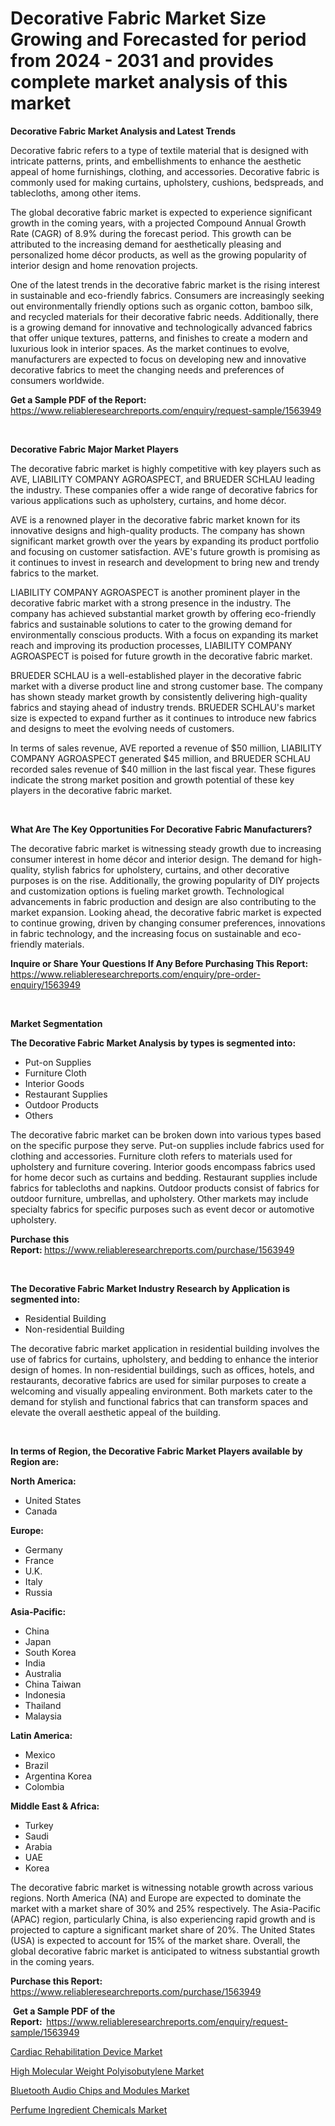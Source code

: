 <p><h1>Decorative Fabric Market Size Growing and Forecasted for period from 2024 - 2031 and provides complete market analysis of this market</h1></p><p><strong>Decorative Fabric Market Analysis and Latest Trends</strong></p>
<p><p>Decorative fabric refers to a type of textile material that is designed with intricate patterns, prints, and embellishments to enhance the aesthetic appeal of home furnishings, clothing, and accessories. Decorative fabric is commonly used for making curtains, upholstery, cushions, bedspreads, and tablecloths, among other items.</p><p>The global decorative fabric market is expected to experience significant growth in the coming years, with a projected Compound Annual Growth Rate (CAGR) of 8.9% during the forecast period. This growth can be attributed to the increasing demand for aesthetically pleasing and personalized home décor products, as well as the growing popularity of interior design and home renovation projects.</p><p>One of the latest trends in the decorative fabric market is the rising interest in sustainable and eco-friendly fabrics. Consumers are increasingly seeking out environmentally friendly options such as organic cotton, bamboo silk, and recycled materials for their decorative fabric needs. Additionally, there is a growing demand for innovative and technologically advanced fabrics that offer unique textures, patterns, and finishes to create a modern and luxurious look in interior spaces. As the market continues to evolve, manufacturers are expected to focus on developing new and innovative decorative fabrics to meet the changing needs and preferences of consumers worldwide.</p></p>
<p><strong>Get a Sample PDF of the Report:&nbsp;</strong> <a href="https://www.reliableresearchreports.com/enquiry/request-sample/1563949">https://www.reliableresearchreports.com/enquiry/request-sample/1563949</a></p>
<p>&nbsp;</p>
<p><strong>Decorative Fabric Major Market Players</strong></p>
<p><p>The decorative fabric market is highly competitive with key players such as AVE, LIABILITY COMPANY AGROASPECT, and BRUEDER SCHLAU leading the industry. These companies offer a wide range of decorative fabrics for various applications such as upholstery, curtains, and home décor.</p><p>AVE is a renowned player in the decorative fabric market known for its innovative designs and high-quality products. The company has shown significant market growth over the years by expanding its product portfolio and focusing on customer satisfaction. AVE's future growth is promising as it continues to invest in research and development to bring new and trendy fabrics to the market.</p><p>LIABILITY COMPANY AGROASPECT is another prominent player in the decorative fabric market with a strong presence in the industry. The company has achieved substantial market growth by offering eco-friendly fabrics and sustainable solutions to cater to the growing demand for environmentally conscious products. With a focus on expanding its market reach and improving its production processes, LIABILITY COMPANY AGROASPECT is poised for future growth in the decorative fabric market.</p><p>BRUEDER SCHLAU is a well-established player in the decorative fabric market with a diverse product line and strong customer base. The company has shown steady market growth by consistently delivering high-quality fabrics and staying ahead of industry trends. BRUEDER SCHLAU's market size is expected to expand further as it continues to introduce new fabrics and designs to meet the evolving needs of customers.</p><p>In terms of sales revenue, AVE reported a revenue of $50 million, LIABILITY COMPANY AGROASPECT generated $45 million, and BRUEDER SCHLAU recorded sales revenue of $40 million in the last fiscal year. These figures indicate the strong market position and growth potential of these key players in the decorative fabric market.</p></p>
<p>&nbsp;</p>
<p><strong>What Are The Key Opportunities For Decorative Fabric Manufacturers?</strong></p>
<p><p>The decorative fabric market is witnessing steady growth due to increasing consumer interest in home décor and interior design. The demand for high-quality, stylish fabrics for upholstery, curtains, and other decorative purposes is on the rise. Additionally, the growing popularity of DIY projects and customization options is fueling market growth. Technological advancements in fabric production and design are also contributing to the market expansion. Looking ahead, the decorative fabric market is expected to continue growing, driven by changing consumer preferences, innovations in fabric technology, and the increasing focus on sustainable and eco-friendly materials.</p></p>
<p><strong>Inquire or Share Your Questions If Any Before Purchasing This Report:</strong> <a href="https://www.reliableresearchreports.com/enquiry/pre-order-enquiry/1563949">https://www.reliableresearchreports.com/enquiry/pre-order-enquiry/1563949</a></p>
<p>&nbsp;</p>
<p><strong>Market Segmentation</strong></p>
<p><strong>The Decorative Fabric Market Analysis by types is segmented into:</strong></p>
<p><ul><li>Put-on Supplies</li><li>Furniture Cloth</li><li>Interior Goods</li><li>Restaurant Supplies</li><li>Outdoor Products</li><li>Others</li></ul></p>
<p><p>The decorative fabric market can be broken down into various types based on the specific purpose they serve. Put-on supplies include fabrics used for clothing and accessories. Furniture cloth refers to materials used for upholstery and furniture covering. Interior goods encompass fabrics used for home decor such as curtains and bedding. Restaurant supplies include fabrics for tablecloths and napkins. Outdoor products consist of fabrics for outdoor furniture, umbrellas, and upholstery. Other markets may include specialty fabrics for specific purposes such as event decor or automotive upholstery.</p></p>
<p><strong>Purchase this Report:&nbsp;</strong><a href="https://www.reliableresearchreports.com/purchase/1563949">https://www.reliableresearchreports.com/purchase/1563949</a></p>
<p>&nbsp;</p>
<p><strong>The Decorative Fabric Market Industry Research by Application is segmented into:</strong></p>
<p><ul><li>Residential Building</li><li>Non-residential Building</li></ul></p>
<p><p>The decorative fabric market application in residential building involves the use of fabrics for curtains, upholstery, and bedding to enhance the interior design of homes. In non-residential buildings, such as offices, hotels, and restaurants, decorative fabrics are used for similar purposes to create a welcoming and visually appealing environment. Both markets cater to the demand for stylish and functional fabrics that can transform spaces and elevate the overall aesthetic appeal of the building.</p></p>
<p>&nbsp;</p>
<p><strong>In terms of Region, the Decorative Fabric Market Players available by Region are:</strong></p>
<p>
    <p> <strong> North America: </strong>
        <ul>
            <li>United States</li>
            <li>Canada</li>
        </ul>
        </p> 
    <p> <strong> Europe: </strong>
        <ul>
            <li>Germany</li>
            <li>France</li>
            <li>U.K.</li>
            <li>Italy</li>
            <li>Russia</li>
        </ul>
        </p> 
    <p> <strong> Asia-Pacific: </strong>
        <ul>
            <li>China</li>
            <li>Japan</li>
            <li>South Korea</li>
            <li>India</li>
            <li>Australia</li>
            <li>China Taiwan</li>
            <li>Indonesia</li>
            <li>Thailand</li>
            <li>Malaysia</li>
        </ul>
        </p> 
    <p> <strong> Latin America: </strong>
        <ul>
            <li>Mexico</li>
            <li>Brazil</li>
            <li>Argentina Korea</li>
            <li>Colombia</li>
        </ul>
        </p> 
    <p> <strong> Middle East & Africa: </strong>
        <ul>
            <li>Turkey</li>
            <li>Saudi</li>
            <li>Arabia</li>
            <li>UAE</li>
            <li>Korea</li>
        </ul>
    </p>
    </p>
<p><p>The decorative fabric market is witnessing notable growth across various regions. North America (NA) and Europe are expected to dominate the market with a market share of 30% and 25% respectively. The Asia-Pacific (APAC) region, particularly China, is also experiencing rapid growth and is projected to capture a significant market share of 20%. The United States (USA) is expected to account for 15% of the market share. Overall, the global decorative fabric market is anticipated to witness substantial growth in the coming years.</p></p>
<p><strong>Purchase this Report: </strong><a href="https://www.reliableresearchreports.com/purchase/1563949">https://www.reliableresearchreports.com/purchase/1563949</a></p>
<p>&nbsp;<strong>Get a Sample PDF of the Report:&nbsp;&nbsp;</strong><a href="https://www.reliableresearchreports.com/enquiry/request-sample/1563949">https://www.reliableresearchreports.com/enquiry/request-sample/1563949</a></p>
<p><strong></strong></p>
<p><p><a href="https://view.publitas.com/reportprime-1/cardiac-rehabilitation-device-market-research-report-reveals-the-latest-trends-and-opportunities-of-this-market-for-period-from-2023-2030/">Cardiac Rehabilitation Device Market</a></p><p><a href="https://github.com/brentleyjimmiealvaradoz4l1rea/Market-Research-Report-List-1/blob/main/high-molecular-weight-polyisobutylene-market.md">High Molecular Weight Polyisobutylene Market</a></p><p><a href="https://adventurous-uranium-ef9.notion.site/Bluetooth-Audio-Chips-and-Modules-Market-with-the-goal-of-estimating-the-market-size-and-future-grow-3154857ec1ab4a4d9a9f2e3f0c1ae409">Bluetooth Audio Chips and Modules Market</a></p><p><a href="https://github.com/eeaveuhhh/Market-Research-Report-List-1/blob/main/perfume-ingredient-chemicals-market.md">Perfume Ingredient Chemicals Market</a></p></p>